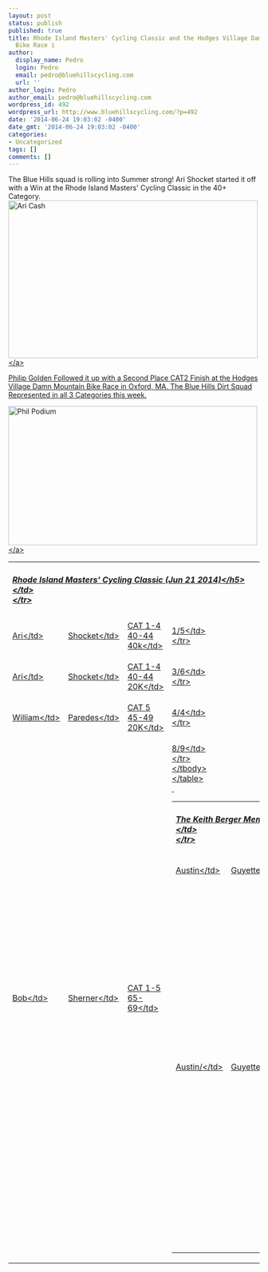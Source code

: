 ```yaml
---
layout: post
status: publish
published: true
title: Rhode Island Masters' Cycling Classic and the Hodges Village Damn Mountain
  Bike Race i
author:
  display_name: Pedro
  login: Pedro
  email: pedro@bluehillscycling.com
  url: ''
author_login: Pedro
author_email: pedro@bluehillscycling.com
wordpress_id: 492
wordpress_url: http://www.bluehillscycling.com/?p=492
date: '2014-06-24 19:03:02 -0400'
date_gmt: '2014-06-24 19:03:02 -0400'
categories:
- Uncategorized
tags: []
comments: []
---
```

<p>The Blue Hills squad is rolling into Summer strong! Ari Shocket started it off with a Win at the Rhode Island Masters' Cycling Classic in the 40+ Category.<br />
<a href="http:&#47;&#47;www.bluehillscycling.com&#47;BHCC-3&#47;wp-content&#47;uploads&#47;2014&#47;06&#47;Ari-Cash.jpg"><img class="alignnone size-full wp-image-493" alt="Ari Cash" src="http:&#47;&#47;www.bluehillscycling.com&#47;BHCC-3&#47;wp-content&#47;uploads&#47;2014&#47;06&#47;Ari-Cash.jpg" width="500" height="316" &#47;><&#47;a></p>
<p>Philip Golden Followed it up with a Second Place CAT2 Finish at the Hodges Village Damn Mountain Bike Race in Oxford, MA. The Blue Hills Dirt Squad Represented in all 3 Categories this week.</p>
<p><a href="http:&#47;&#47;www.bluehillscycling.com&#47;BHCC-3&#47;wp-content&#47;uploads&#47;2014&#47;06&#47;Phil-Podium.jpg"><img class="alignnone size-full wp-image-494" alt="Phil Podium" src="http:&#47;&#47;www.bluehillscycling.com&#47;BHCC-3&#47;wp-content&#47;uploads&#47;2014&#47;06&#47;Phil-Podium.jpg" width="499" height="279" &#47;><&#47;a></p>
<table class="datatable1" width="100%">
<tbody>
<tr>
<td class="headerrow3" colspan="5">
<h5>Rhode Island Masters' Cycling Classic (Jun 21 2014)<&#47;h5><br />
<&#47;td><br />
<&#47;tr></p>
<tr>
<td>Ari<&#47;td></p>
<td>Shocket<&#47;td></p>
<td>CAT 1-4 40-44 40k<&#47;td></p>
<td>1&#47;5<&#47;td><br />
<&#47;tr></p>
<tr>
<td>Ari<&#47;td></p>
<td>Shocket<&#47;td></p>
<td>CAT 1-4 40-44 20K<&#47;td></p>
<td>3&#47;6<&#47;td><br />
<&#47;tr></p>
<tr>
<td>William<&#47;td></p>
<td>Paredes<&#47;td></p>
<td>CAT 5 45-49 20K<&#47;td></p>
<td>4&#47;4<&#47;td><br />
<&#47;tr></p>
<tr>
<td>Bob<&#47;td></p>
<td>Sherner<&#47;td></p>
<td>CAT 1-5 65-69<&#47;td></p>
<td>8&#47;9<&#47;td><br />
<&#47;tr><br />
<&#47;tbody><br />
<&#47;table><br />
&nbsp;</p>
<table>
<tbody>
<tr>
<td class="headerrow3" colspan="5">
<h5>The Keith Berger Memorial Criterium (Jun 22 2014)<&#47;h5><br />
<&#47;td><br />
<&#47;tr></p>
<tr>
<td>Austin<&#47;td></p>
<td>Guyette<&#47;td></p>
<td>CAT 3&#47;4<&#47;td></p>
<td>60&#47;66<&#47;td><br />
<&#47;tr></p>
<tr>
<td>Austin&#47;<&#47;td></p>
<td>Guyette<&#47;td></p>
<td>CAT 4&#47;5<&#47;td></p>
<td>7&#47;62<&#47;td><br />
<&#47;tr><br />
<&#47;tbody><br />
<&#47;table><br />
&nbsp;</p>
<table>
<tbody>
<tr>
<td class="headerrow3" colspan="5">
<h5>Hodges Village Damn Mountain Bike Race (June 22, 2014)<&#47;h5><br />
<&#47;td><br />
<&#47;tr></p>
<tr>
<td>Pete<&#47;td></p>
<td>Werner<&#47;td></p>
<td>CAT 1 30-39<&#47;td></p>
<td>7&#47;10<&#47;td><br />
<&#47;tr></p>
<tr>
<td>Philip<&#47;td></p>
<td>Golden<&#47;td></p>
<td>CAT 2 40-49<&#47;td></p>
<td>2&#47;15<&#47;td><br />
<&#47;tr></p>
<tr>
<td>Jeff<&#47;td></p>
<td>Muldoon<&#47;td></p>
<td>CAT 2 30-39<&#47;td></p>
<td>9&#47;10<&#47;td><br />
<&#47;tr></p>
<tr>
<td>Ted<&#47;td></p>
<td>Myles<&#47;td></p>
<td>CAT 3 40-49<&#47;td></p>
<td>8&#47;15<&#47;td><br />
<&#47;tr></p>
<tr>
<td>Richard<&#47;td></p>
<td>Walsh<&#47;td></p>
<td>CAT 3 50+<&#47;td></p>
<td>5&#47;5<&#47;td><br />
<&#47;tr><br />
<&#47;tbody><br />
<&#47;table><br />
&nbsp;</p>
